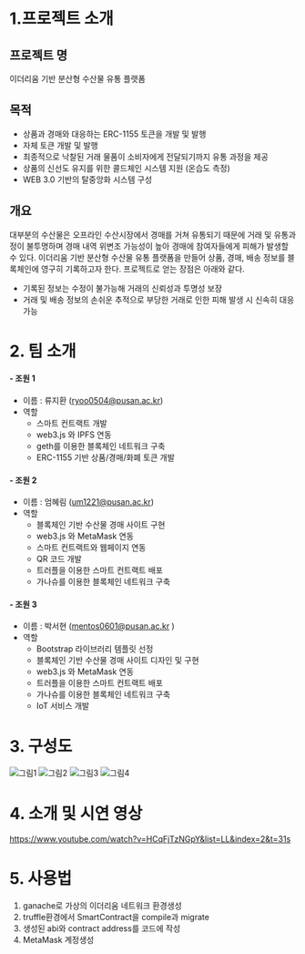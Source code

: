 # 1.프로젝트 소개
## 프로젝트 명
이더리움 기반 분산형 수산물 유통 플랫폼
## 목적
- 상품과 경매와 대응하는 ERC-1155 토큰을 개발 및 발행
- 자체 토큰 개발 및 발행
- 최종적으로 낙찰된 거래 물품이 소비자에게 전달되기까지 유통 과정을 제공
- 상품의 신선도 유지를 위한 콜드체인 시스템 지원 (온습도 측정)
- WEB 3.0 기반의 탈중앙화 시스템 구성
## 개요
대부분의 수산물은 오프라인 수산시장에서 경매를 거쳐 유통되기 때문에 거래 및 유통과정이 불투명하며 경매 내역 위변조 가능성이 높아 경매에 참여자들에게 피해가 발생할 수 있다.
이더리움 기반 분산형 수산물 유통 플랫폼을 만들어 상품, 경매, 배송 정보를 블록체인에 영구히 기록하고자 한다.
프로젝트로 얻는 장점은 아래와 같다.
- 기록된 정보는 수정이 불가능해 거래의 신뢰성과 투명성 보장
- 거래 및 배송 정보의 손쉬운 추적으로 부당한 거래로 인한 피해 발생 시 신속히 대응 가능

# 2. 팀 소개
#### - 조원 1
- 이름 : 류지환 (ryoo0504@pusan.ac.kr) 
- 역할
  - 스마트 컨트랙트 개발
  - web3.js 와 IPFS 연동
  - geth를 이용한 블록체인 네트워크 구축
  - ERC-1155 기반 상품/경매/화폐 토큰 개발
    
#### - 조원 2
- 이름 : 엄혜림 (um1221@pusan.ac.kr) 
- 역할
  - 블록체인 기반 수산물 경매 사이트 구현
  - web3.js 와 MetaMask 연동
  - 스마트 컨트랙트와 웹페이지 연동
  - QR 코드 개발
  - 트러플을 이용한 스마트 컨트랙트 배포
  - 가나슈를 이용한 블록체인 네트워크 구축
    
#### - 조원 3
- 이름 : 박서현 (mentos0601@pusan.ac.kr )
- 역할
  - Bootstrap 라이브러리 템플릿 선정
  - 블록체인 기반 수산물 경매 사이트 디자인 및 구현
  - web3.js 와 MetaMask 연동
  - 트러플을 이용한 스마트 컨트랙트 배포
  - 가나슈를 이용한 블록체인 네트워크 구축
  - IoT 서비스 개발
  
# 3. 구성도
![그림1](https://user-images.githubusercontent.com/45092652/195632151-cee94f40-3471-4b99-aebe-202b47826106.png)
![그림2](https://user-images.githubusercontent.com/45092652/195632157-6f72d721-6c34-454b-bebc-65418bc4d4e9.png)
![그림3](https://user-images.githubusercontent.com/45092652/195632159-66acb2e2-d4eb-41d2-8f04-02b584df9a38.png)
![그림4](https://user-images.githubusercontent.com/45092652/195632162-83ff234f-6485-4f12-8d0b-cc724cc8487b.png)

# 4. 소개 및 시연 영상
https://www.youtube.com/watch?v=HCqFjTzNGpY&list=LL&index=2&t=31s

# 5. 사용법
1. ganache로 가상의 이더리움 네트워크 환경생성
2. truffle환경에서 SmartContract을 compile과 migrate
3. 생성된 abi와 contract address를 코드에 작성
4. MetaMask 계정생성
